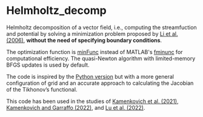 # Helmholtz_decomp

Helmholtz decomposition of a vector field, i.e., computing the streamfuction and potential by solving a minimization problem proposed by [Li et al. (2006)](https://journals.ametsoc.org/doi/full/10.1175/MWR3249.1), **without the need of specifying boundary conditions**.

The optimization function is [minFunc](https://www.cs.ubc.ca/~schmidtm/Software/minFunc.html) instead of MATLAB's [fminunc](https://www.mathworks.com/help/optim/ug/fminunc.html) for computational efficiency. The quasi-Newton algorithm with limited-memory BFGS updates is used by default.

The code is inspired by the [Python version](https://github.com/iuryt/vector_fields) but with a more general configuration of grid and an accurate approach to calculating the Jacobian of the Tikhonov’s functional.

This code has been used in the studies of [Kamenkovich et al. (2021)](https://doi.org/10.1029/2020GL091719), [Kamenkovich and Garraffo (2022)](https://doi.org/10.1175/JPO-D-21-0244.1), and [Lu et al. (2022)](https://doi.org/10.1175/JPO-D-22-0108.1).
